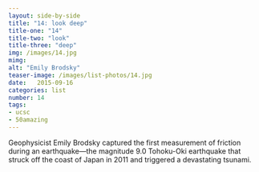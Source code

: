 ```yaml
---
layout: side-by-side
title: "14: look deep"
title-one: "14"
title-two: "look"
title-three: "deep"
img: /images/14.jpg
mimg: 
alt: "Emily Brodsky"
teaser-image: /images/list-photos/14.jpg
date:   2015-09-16
categories: list
number: 14
tags:
- ucsc
- 50amazing
---
```

Geophysicist Emily Brodsky captured the first measurement of friction during an earthquake—the magnitude 9.0 Tohoku-Oki earthquake that struck off the coast of Japan in 2011 and triggered a devastating tsunami.